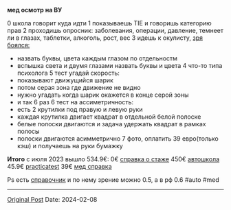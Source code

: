 **мед осмотр на ВУ**

0 школа говорит куда идти
1 показываешь TIE и говоришь категорию прав
2 проходишь опросник: заболевания, операции, давление, темнеет ли в глазах, таблетки, алкоголь, рост, вес
3 идешь к окулисту, [зря боялся:](1358.md)
- назвать буквы, цвета каждым глазом по отдельностм
- вспышка света и двумя глазами назвать буквы и цвета
4 что-то типа психолога
5 тест угадай скорость:
- показывают движущийся шарик
- потом серая зона где движение не видно
- нужно угадать когда шарик окажется в конце серой зоны
- и так 6 раз
6 тест на ассиметричность:
- есть 2 крутилки под правую и левую руки 
- каждая крутилка двигает квадрат в отдельной белой полоске
- белые полоски двигаются и задача удержать квадрат в рамках полосы
- полоски двигаются асимметрично
7 фото, оплатить 39 евро(только кэш) и получаешь на руки бумажку

**Итого** с июля 2023 вышло 534.9€:
0€ [справка о стаже](716.md)
450€ [автошкола](1356.md)
45.9€ [practicatest](1382.md)
39€ [мед справка](1906.md)

Ps есть [справочник](https://15f8034cdff6595cbfa1-1dd67c28d3aade9d3442ee99310d18bd.ssl.cf3.rackcdn.com/8858b1de688c412047067d05fbfcba70/AnexoIVyarbolDGT(1).pdf) и по нему зрение можно 0.5, а в рф 0.6
#auto #med

---
[Original Post](https://t.me/lev2tarragona/1906)
Date: 2024-02-08

